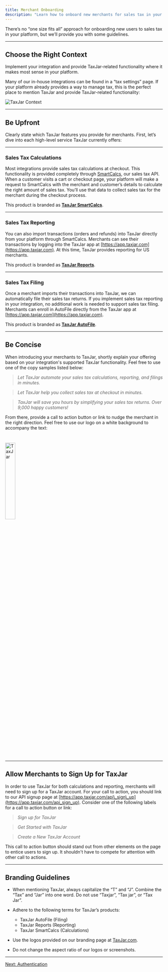 ```yaml
---
title: Merchant Onboarding
description: "Learn how to onboard new merchants for sales tax in your eCommerce platform."
---
```


There’s no “one size fits all” approach for onboarding new users to sales tax in your platform, but we’ll provide you with some guidelines.

---

## Choose the Right Context

Implement your integration and provide TaxJar-related functionality where it makes most sense in your platform.

Many of our in-house integrations can be found in a “tax settings” page. If your platform already provides a way to manage tax, this is the perfect place to mention TaxJar and provide TaxJar-related functionality:

![TaxJar Context](/images/guides/taxjar-context.png)

---

## Be Upfront

Clearly state which TaxJar features you provide for merchants. First, let’s dive into each high-level service TaxJar currently offers:

---

### Sales Tax Calculations

Most integrations provide sales tax calculations at checkout. This functionality is provided completely through [SmartCalcs](https://www.taxjar.com/smartcalcs/), our sales tax API. When a customer visits a cart or checkout page, your platform will make a request to SmartCalcs with the merchant and customer’s details to calculate the right amount of sales tax. You’ll use that data to collect sales tax for the merchant during the checkout process.

This product is branded as **[TaxJar SmartCalcs](https://www.taxjar.com/smartcalcs/)**.

---

### Sales Tax Reporting

You can also import transactions (orders and refunds) into TaxJar directly from your platform through SmartCalcs. Merchants can see their transactions by logging into the TaxJar app at [https://app.taxjar.com](https://app.taxjar.com). At this time, TaxJar provides reporting for US merchants.

This product is branded as **[TaxJar Reports](https://www.taxjar.com/sales-tax-reporting/)**.

---

### Sales Tax Filing

Once a merchant imports their transactions into TaxJar, we can automatically file their sales tax returns. If you implement sales tax reporting in your integration, no additional work is needed to support sales tax filing. Merchants can enroll in AutoFile directly from the TaxJar app at [https://app.taxjar.com](https://app.taxjar.com).

This product is branded as **[TaxJar AutoFile](https://www.taxjar.com/autofile/)**.

---

## Be Concise

When introducing your merchants to TaxJar, shortly explain your offering based on your integration's supported TaxJar functionality. Feel free to use one of the copy samples listed below:

> *Let TaxJar automate your sales tax calculations, reporting, and filings in minutes.*

> *Let TaxJar help you collect sales tax at checkout in minutes.*

> *TaxJar will save you hours by simplifying your sales tax returns. Over 9,000 happy customers!*

From there, provide a call to action button or link to nudge the merchant in the right direction. Feel free to use our logo on a white background to accompany the text:

<img src="/images/logo.svg" width="25%" alt="TaxJar" style="margin: 25px 0">

---

## Allow Merchants to Sign Up for TaxJar

In order to use TaxJar for both calculations and reporting, merchants will need to sign up for a TaxJar account. For your call to action, you should link to our API signup page at [https://app.taxjar.com/api\_sign\_up](https://app.taxjar.com/api_sign_up). Consider one of the following labels for a call to action button or link:

> *Sign up for TaxJar*

> *Get Started with TaxJar*

> *Create a New TaxJar Account*

This call to action button should stand out from other elements on the page to entice users to sign up. It shouldn't have to compete for attention with other call to actions.

---

## Branding Guidelines

* When mentioning TaxJar, always capitalize the “T” and “J”. Combine the “Tax” and “Jar” into one word. Do not use “Taxjar”, “Tax jar”, or “Tax Jar”.

* Adhere to the following terms for TaxJar’s products:
	* TaxJar AutoFile (Filing)
	* TaxJar Reports (Reporting)
	* TaxJar SmartCalcs (Calculations)

* Use the logos provided on our branding page at [TaxJar.com](https://www.taxjar.com/brand/).

* Do not change the aspect ratio of our logos or screenshots.

---

<a href="/integrations/authentication/" class="btn">Next: Authentication</a>

